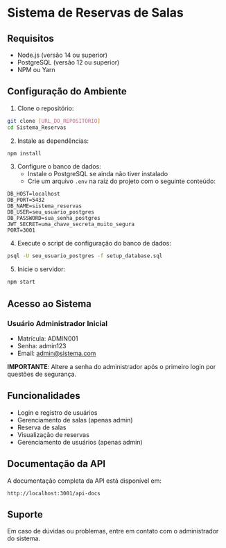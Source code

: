 # Sistema de Reservas de Salas

## Requisitos
- Node.js (versão 14 ou superior)
- PostgreSQL (versão 12 ou superior)
- NPM ou Yarn

## Configuração do Ambiente

1. Clone o repositório:
```bash
git clone [URL_DO_REPOSITÓRIO]
cd Sistema_Reservas
```

2. Instale as dependências:
```bash
npm install
```

3. Configure o banco de dados:
   - Instale o PostgreSQL se ainda não tiver instalado
   - Crie um arquivo `.env` na raiz do projeto com o seguinte conteúdo:
```env
DB_HOST=localhost
DB_PORT=5432
DB_NAME=sistema_reservas
DB_USER=seu_usuario_postgres
DB_PASSWORD=sua_senha_postgres
JWT_SECRET=uma_chave_secreta_muito_segura
PORT=3001
```

4. Execute o script de configuração do banco de dados:
```bash
psql -U seu_usuario_postgres -f setup_database.sql
```

5. Inicie o servidor:
```bash
npm start
```

## Acesso ao Sistema

### Usuário Administrador Inicial
- Matrícula: ADMIN001
- Senha: admin123
- Email: admin@sistema.com

**IMPORTANTE**: Altere a senha do administrador após o primeiro login por questões de segurança.

## Funcionalidades

- Login e registro de usuários
- Gerenciamento de salas (apenas admin)
- Reserva de salas
- Visualização de reservas
- Gerenciamento de usuários (apenas admin)

## Documentação da API

A documentação completa da API está disponível em:
```
http://localhost:3001/api-docs
```

## Suporte

Em caso de dúvidas ou problemas, entre em contato com o administrador do sistema. 